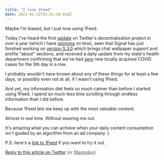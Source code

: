 ```yaml
---
title: "I love 1Feed"
date: 2021-01-22T03:52:58.010Z
---
```


Maybe I'm biased, but I just love using 1Feed.

Today I've heard the first [update][bluesky] on Twitter's decentralisation project in over a year (which I have [opinions][bluesky-response] on btw), seen that Signal has just finished working on [version 5.3.0][signal-update] which brings chat wallpaper support and profile "about" sections, and received a daily update from my state's health department confirming that we've had [zero][nsw-health] new locally acquired COVID cases for the 5th day in a row.

I probably wouldn't have known about any of these things for at least a few days, or possibly even not at all, if I wasn't using 1Feed.

And yet, my information diet feels so much calmer than before I started using 1Feed. I spend so much less time scrolling through endless information than I did before.

Because 1Feed lets me keep up with the most _valuable_ content.

Almost in real time. Without wearing me out.

It's amazing what you can achieve when your daily content consumption isn't guided by an algorithm from an ad company :)

P.S. here's a [link to 1Feed][1feed] if you want to try it out.

[Reply to this article on Twitter][discuss-twitter] <span style="opacity:.75">(or [Mastodon][discuss-mastodon])</span>

[bluesky]: https://twitter.com/bluesky/status/1352302818418446337
[bluesky-response]: https://twitter.com/Booligoosh/status/1352384680226476032
[signal-update]: https://github.com/signalapp/Signal-Android/commits/18ede2e9007d6e81d5e722f6ac205de4defec987
[nsw-health]: https://www.health.nsw.gov.au/news/Pages/20210122_00.aspx
[1feed]: https://1feed.app/

[discuss-twitter]: https://twitter.com/Booligoosh/status/1352466381237698560
[discuss-mastodon]: https://fosstodon.org/web/statuses/105597377430769832